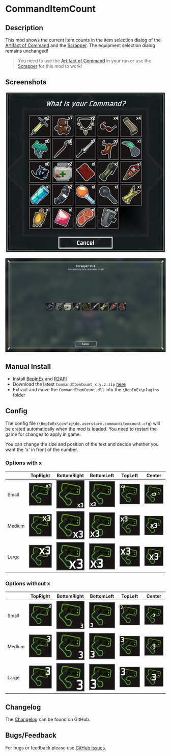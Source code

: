 # CommandItemCount

## Description

This mod shows the current item counts in the item selection dialog of the [Artifact of Command](https://riskofrain2.gamepedia.com/Artifacts) and the [Scrapper](https://riskofrain2.gamepedia.com/Scrapper). The equipment selection dialog remains unchanged!

> You need to use the [Artifact of Command](https://riskofrain2.gamepedia.com/Artifacts) in your run or use the [Scrapper](https://riskofrain2.gamepedia.com/Scrapper) for this mod to work!

## Screenshots

![screenshot](https://raw.githubusercontent.com/Vl4dimyr/CommandItemCount/master/images/sc_white.jpg)

![screenshot](https://raw.githubusercontent.com/Vl4dimyr/CommandItemCount/master/images/sc_scrap.jpg)

## Manual Install

- Install [BepInEx](https://thunderstore.io/package/bbepis/BepInExPack/) and [R2API](https://thunderstore.io/package/tristanmcpherson/R2API/)
- Download the latest `CommandItemCount_x.y.z.zip` [here](https://thunderstore.io/package/Vl4dimyr/CommandItemCount/)
- Extract and move the `CommandItemCount.dll` into the `\BepInEx\plugins` folder

## Config

The config file (`\BepInEx\config\de.userstorm.commanditemcount.cfg`) will be crated automatically when the mod is loaded.
You need to restart the game for changes to apply in game.

You can change the size and position of the text and decide whether you want the 'x' in front of the number.

### Options with x
|        | TopRight | BottomRight | BottomLeft | TopLeft | Center |
|--------|----------|-------------|------------|---------|--------|
| Small  | ![x_small_top_right](https://raw.githubusercontent.com/Vl4dimyr/CommandItemCount/master/images/options/x_small_top_right.png) | ![x_small_bottom_right](https://raw.githubusercontent.com/Vl4dimyr/CommandItemCount/master/images/options/x_small_bottom_right.png) | ![x_small_bottom_left](https://raw.githubusercontent.com/Vl4dimyr/CommandItemCount/master/images/options/x_small_bottom_left.png) | ![x_small_top_left](https://raw.githubusercontent.com/Vl4dimyr/CommandItemCount/master/images/options/x_small_top_left.png) | ![x_small_center](https://raw.githubusercontent.com/Vl4dimyr/CommandItemCount/master/images/options/x_small_center.png) |
| Medium | ![x_medium_top_right](https://raw.githubusercontent.com/Vl4dimyr/CommandItemCount/master/images/options/x_medium_top_right.png) | ![x_medium_bottom_right](https://raw.githubusercontent.com/Vl4dimyr/CommandItemCount/master/images/options/x_medium_bottom_right.png) | ![x_medium_bottom_left](https://raw.githubusercontent.com/Vl4dimyr/CommandItemCount/master/images/options/x_medium_bottom_left.png) | ![x_medium_top_left](https://raw.githubusercontent.com/Vl4dimyr/CommandItemCount/master/images/options/x_medium_top_left.png) | ![x_medium_center](https://raw.githubusercontent.com/Vl4dimyr/CommandItemCount/master/images/options/x_medium_center.png) |
| Large  | ![x_large_top_right](https://raw.githubusercontent.com/Vl4dimyr/CommandItemCount/master/images/options/x_large_top_right.png) | ![x_large_bottom_right](https://raw.githubusercontent.com/Vl4dimyr/CommandItemCount/master/images/options/x_large_bottom_right.png) | ![x_large_bottom_left](https://raw.githubusercontent.com/Vl4dimyr/CommandItemCount/master/images/options/x_large_bottom_left.png) | ![x_large_top_left](https://raw.githubusercontent.com/Vl4dimyr/CommandItemCount/master/images/options/x_large_top_left.png) | ![x_large_center](https://raw.githubusercontent.com/Vl4dimyr/CommandItemCount/master/images/options/x_large_center.png) |

### Options without x
|        | TopRight | BottomRight | BottomLeft | TopLeft | Center |
|--------|----------|-------------|------------|---------|--------|
| Small  | ![small_top_right](https://raw.githubusercontent.com/Vl4dimyr/CommandItemCount/master/images/options/small_top_right.png) | ![small_bottom_right](https://raw.githubusercontent.com/Vl4dimyr/CommandItemCount/master/images/options/small_bottom_right.png) | ![small_bottom_left](https://raw.githubusercontent.com/Vl4dimyr/CommandItemCount/master/images/options/small_bottom_left.png) | ![small_top_left](https://raw.githubusercontent.com/Vl4dimyr/CommandItemCount/master/images/options/small_top_left.png) | ![small_center](https://raw.githubusercontent.com/Vl4dimyr/CommandItemCount/master/images/options/small_center.png) |
| Medium | ![medium_top_right](https://raw.githubusercontent.com/Vl4dimyr/CommandItemCount/master/images/options/medium_top_right.png) | ![medium_bottom_right](https://raw.githubusercontent.com/Vl4dimyr/CommandItemCount/master/images/options/medium_bottom_right.png) | ![medium_bottom_left](https://raw.githubusercontent.com/Vl4dimyr/CommandItemCount/master/images/options/medium_bottom_left.png) | ![medium_top_left](https://raw.githubusercontent.com/Vl4dimyr/CommandItemCount/master/images/options/medium_top_left.png) | ![medium_center](https://raw.githubusercontent.com/Vl4dimyr/CommandItemCount/master/images/options/medium_center.png) |
| Large  | ![large_top_right](https://raw.githubusercontent.com/Vl4dimyr/CommandItemCount/master/images/options/large_top_right.png) | ![large_bottom_right](https://raw.githubusercontent.com/Vl4dimyr/CommandItemCount/master/images/options/large_bottom_right.png) | ![large_bottom_left](https://raw.githubusercontent.com/Vl4dimyr/CommandItemCount/master/images/options/large_bottom_left.png) | ![large_top_left](https://raw.githubusercontent.com/Vl4dimyr/CommandItemCount/master/images/options/large_top_left.png) | ![large_center](https://raw.githubusercontent.com/Vl4dimyr/CommandItemCount/master/images/options/large_center.png) |

## Changelog

The [Changelog](https://github.com/Vl4dimyr/CommandItemCount/blob/master/CHANGELOG.md) can be found on GitHub.

## Bugs/Feedback

For bugs or feedback please use [GitHub Issues](https://github.com/Vl4dimyr/CommandItemCount/issues).
